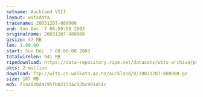 ```yaml
---
setname: Auckland VIII
layout: witsdata
tracename: 20031207-080000
end: Sun Dec  7 08:59:59 2003
originalname: 20031207-080000
gzsize: 47 MB
len: 1:00:00
start: Sun Dec  7 08:00:00 2003
totalwirelen: 941 MB
ripedownload: https://data-repository.ripe.net/datasets/wits-archive/pma/long/auck/8//20031207-080000.gz
pkts: 2 million
download: ftp://wits.cs.waikato.ac.nz/auckland/8/20031207-080000.gz
size: 187 MB
md5: f1a4828d4795fb82153ac53bc901451c
---
```

